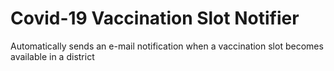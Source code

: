 # Covid-19 Vaccination Slot Notifier

Automatically sends an e-mail notification when a vaccination slot becomes available in a district

